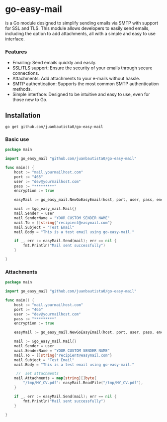 # go-easy-mail

is a Go module designed to simplify sending emails via SMTP with support for SSL and TLS. This module allows developers to easily send emails, including the option to add attachments, all with a simple and easy to use interface.

### Features

- Emailing: Send emails quickly and easily.
- SSL/TLS support: Ensure the security of your emails through secure connections.
- Attachments: Add attachments to your e-mails without hassle.
- SMTP authentication: Supports the most common SMTP authentication methods.
- Simple interface: Designed to be intuitive and easy to use, even for those new to Go.

## Installation

```
go get github.com/juanbautista0/go-easy-mail

```


### Basic use

```go
package main

import go_easy_mail "github.com/juanbautista0/go-easy-mail"

func main() {
	host := "mail.yourmailhost.com"
	port := "465"
	user := "dev@yourmailhost.com"
	pass := "*********"
	encryption := true

	easyMail := go_easy_mail.NewGoEasyEmail(host, port, user, pass, encryption)

	mail := &go_easy_mail.Mail{}
	mail.Sender = user
	mail.SenderName = "YOUR CUSTOM SENDER NAME"
	mail.To = []string{"recipient@easymail.com"}
	mail.Subject = "Test Email"
	mail.Body = "This is a test email using go-easy-mail."

	if _, err := easyMail.Send(mail); err == nil {
		fmt.Println("Mail sent successfully")
	}

}
```

### Attachments

```go
package main

import go_easy_mail "github.com/juanbautista0/go-easy-mail"

func main() {
	host := "mail.yourmailhost.com"
	port := "465"
	user := "dev@yourmailhost.com"
	pass := "*********"
	encryption := true

	easyMail := go_easy_mail.NewGoEasyEmail(host, port, user, pass, encryption)

	mail := &go_easy_mail.Mail{}
	mail.Sender = user
	mail.SenderName = "YOUR CUSTOM SENDER NAME"
	mail.To = []string{"recipient@easymail.com"}
	mail.Subject = "Test Email"
	mail.Body = "This is a test email using go-easy-mail."

     //  set attachments
	mail.Attachments = map[string][]byte{
		"/tmp/MY_CV.pdf": easyMail.ReadFile("/tmp/MY_CV.pdf"),
	}

	if _, err := easyMail.Send(mail); err == nil {
		fmt.Println("Mail sent successfully")
	}

}
```